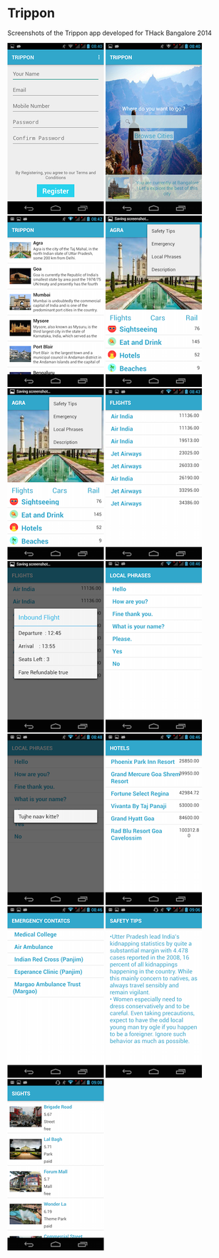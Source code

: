 Trippon
=======

Screenshots of the Trippon app developed for THack Bangalore 2014

![Register Page](https://github.com/royce2892/trippon/blob/master/Screenshot_2014-12-07-08-40-53.png)
![Explore Page](https://github.com/royce2892/trippon/blob/master/Screenshot_2014-12-07-08-41-01.png)
![Cities Page](https://github.com/royce2892/trippon/blob/master/Screenshot_2014-12-07-08-42-24.png)
![City Detail Page](https://github.com/royce2892/trippon/blob/master/Screenshot_2014-12-07-08-42-41.png)
![Date](https://github.com/royce2892/trippon/blob/master/Screenshot_2014-12-07-08-42-41.png)
![Flights Result](https://github.com/royce2892/trippon/blob/master/Screenshot_2014-12-07-08-43-56.png)
![Flight](https://github.com/royce2892/trippon/blob/master/Screenshot_2014-12-07-08-44-07.png)
![Local Phrases](https://github.com/royce2892/trippon/blob/master/Screenshot_2014-12-07-08-46-56.png)
![Result](https://github.com/royce2892/trippon/blob/master/Screenshot_2014-12-07-08-48-28.png)
![Hotels](https://github.com/royce2892/trippon/blob/master/Screenshot_2014-12-07-08-46-02.png)
![Emergency Contacts](https://github.com/royce2892/trippon/blob/master/Screenshot_2014-12-07-08-46-51.png)
![Safe](https://github.com/royce2892/trippon/blob/master/Screenshot_2014-12-07-09-06-36.png)
![Sights](https://github.com/royce2892/trippon/blob/master/Screenshot_2014-12-07-09-08-31.png)
